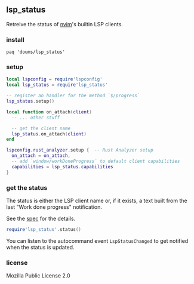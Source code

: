 ## lsp_status

Retreive the status of [nvim](https://neovim.io/)'s builtin LSP clients.

### install

```
paq 'doums/lsp_status'
```

### setup
```lua
local lspconfig = require'lspconfig'
local lsp_status = require'lsp_status'

-- register an handler for the method `$/progress`
lsp_status.setup()

local function on_attach(client)
  -- ... other stuff

  -- get the client name
  lsp_status.on_attach(client)
end

lspconfig.rust_analyzer.setup {  -- Rust Analyzer setup
  on_attach = on_attach,
  -- add `window/workDoneProgress` to default client capabilities
  capabilities = lsp_status.capabilities
}
```

### get the status

The status is either the LSP client name or, if it exists, a text built from the last "Work done progress" notification.

See the [spec](https://microsoft.github.io/language-server-protocol/specifications/specification-current/#workDoneProgress) for the details.

```lua
require'lsp_status'.status()
```
You can listen to the autocommand event `LspStatusChanged` to get notified when the status is updated.

### license
Mozilla Public License 2.0
